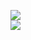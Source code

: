 [![](https://img.shields.io/badge/Made%20With-Github%20Spray-lightgrey.svg?style=for-the-badge&logo=github)](https://github.com/Annihil/github-spray#6859)  
[![](https://i.imgur.com/2DrTn0Z.gif)](https://github.com/Annihil/github-spray)